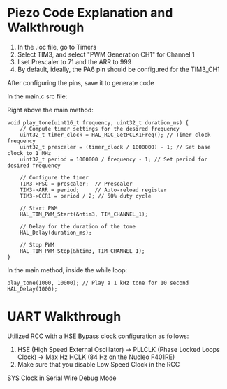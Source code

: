 # Piezo Code Explanation and Walkthrough

1) In the .ioc file, go to Timers
2) Select TIM3, and select "PWM Generation CH1" for Channel 1
3) I set Prescaler to 71 and the ARR to 999
4) By default, ideally, the PA6 pin should be configured for the TIM3_CH1

After configuring the pins, save it to generate code

In the main.c src file:

Right above the main method:
```
void play_tone(uint16_t frequency, uint32_t duration_ms) {
    // Compute timer settings for the desired frequency
    uint32_t timer_clock = HAL_RCC_GetPCLK1Freq(); // Timer clock frequency
    uint32_t prescaler = (timer_clock / 1000000) - 1; // Set base clock to 1 MHz
    uint32_t period = 1000000 / frequency - 1; // Set period for desired frequency

    // Configure the timer
    TIM3->PSC = prescaler;  // Prescaler
    TIM3->ARR = period;     // Auto-reload register
    TIM3->CCR1 = period / 2; // 50% duty cycle

    // Start PWM
    HAL_TIM_PWM_Start(&htim3, TIM_CHANNEL_1);

    // Delay for the duration of the tone
    HAL_Delay(duration_ms);

    // Stop PWM
    HAL_TIM_PWM_Stop(&htim3, TIM_CHANNEL_1);
}
```

In the main method, inside the while loop:
```
play_tone(1000, 10000); // Play a 1 kHz tone for 10 second
HAL_Delay(1000);
```

# UART Walkthrough

Utilized RCC with a HSE Bypass clock configuration as follows:
1) HSE (High Speed External Oscillator) -> PLLCLK (Phase Locked Loops Clock) -> Max Hz HCLK (84 Hz on the Nucleo F401RE)
2) Make sure that you disable Low Speed Clock in the RCC

SYS Clock in Serial Wire Debug Mode
